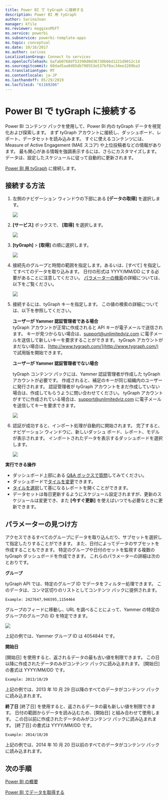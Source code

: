 ```yaml
---
title: Power BI で tyGraph に接続する
description: Power BI 用 tyGraph
author: SarinaJoan
manager: kfile
ms.reviewer: maggiesMSFT
ms.service: powerbi
ms.subservice: powerbi-template-apps
ms.topic: conceptual
ms.date: 10/16/2017
ms.author: sarinas
LocalizationGroup: Connect to services
ms.openlocfilehash: bafab0768df53390d0d36730b66d1221d9012c14
ms.sourcegitcommit: 60dad5aa0d85db790553e537bf8ac34ee3289ba3
ms.translationtype: MT
ms.contentlocale: ja-JP
ms.lasthandoff: 05/29/2019
ms.locfileid: "61169206"
---
```

# <a name="connect-to-tygraph--with-power-bi"></a>Power BI で tyGraph に接続する
Power BI コンテンツ パックを使用して、Power BI 内の tyGraph データを視覚化および探索します。 まず tyGraph アカウントに接続し、ダッシュボード、レポート、データセットを読み込みます。 すぐに使えるコンテンツには、Measure of Active Engagement (MAE スコア) や上位投稿者などの情報があります。 最も関心がある情報を強調表示するには、さらにカスタマイズします。  データは、設定したスケジュールに従って自動的に更新されます。

[Power BI 用 tyGraph](https://app.powerbi.com/getdata/services/tygraph) に接続します。

## <a name="how-to-connect"></a>接続する方法
1. 左側のナビゲーション ウィンドウの下部にある **[データの取得]** を選択します。
   
   ![](media/service-connect-to-tygraph/getdata.png)
2. **[サービス]** ボックスで、 **[取得]** を選択します。
   
   ![](media/service-connect-to-tygraph/services.png)
3. **[tyGraph]** \> **[取得]** の順に選択します。
   
   ![](media/service-connect-to-tygraph/tygraph.png)
4. 接続先のグループと時間の範囲を指定します。あるいは、[すべて] を指定してすべてのデータを取り込みます。 日付の形式は YYYY/MM/DD にする必要があることに注意してください。 [パラメーターの検索](#FindingParams)の詳細については、以下をご覧ください。
   
   ![](media/service-connect-to-tygraph/parameters.png)
5. 接続するには、tyGraph キーを指定します。 この値の検索の詳細については、以下を参照してください。
   
    **ユーザーが Yammer 認証管理者である場合**  
    tyGraph アカウントが正常に作成されると API キーが電子メールで送信されます。 キーが見つからない場合は、support@unlimitedviz.com に電子メールを送信して新しいキーを要求することができます。 tyGraph アカウントがまだない場合は、[http://www.tygraph.com/](http://www.tygraph.com/) で試用版を開始できます。 
   
    **ユーザーが Yammer 認証管理者でない場合**
   
    tyGraph コンテンツ パックには、Yammer 認証管理者が作成した tyGraph アカウントが必要です。 作成されると、補足のキーが同じ組織内のユーザーに発行されます。 認証管理者が tyGraph アカウントをまだ作成していない場合は、作成してもらうように問い合わせてください。 tyGraph アカウントがすでに作成されている場合は、<support@unlimitedviz.com> に電子メールを送信してキーを要求できます。
   
    ![](media/service-connect-to-tygraph/creds.png)
6. 認証が成功すると、インポート処理が自動的に開始されます。 完了すると、ナビゲーション ウィンドウに、新しいダッシュ ボード、レポート、モデルが表示されます。 インポートされたデータを表示するダッシュボードを選択します。
   
    ![](media/service-connect-to-tygraph/dashboard.png)

**実行できる操作**

* ダッシュボード上部にある [Q&A ボックスで質問](consumer/end-user-q-and-a.md)してみてください。
* ダッシュボードで[タイルを変更](service-dashboard-edit-tile.md)できます。
* [タイルを選択](consumer/end-user-tiles.md)して基になるレポートを開くことができます。
* データセットは毎日更新するようにスケジュール設定されますが、更新のスケジュールは変更でき、また **[今すぐ更新]** を使えばいつでも必要なときに更新できます。

<a name="FindingParams"></a>

## <a name="finding-parameters"></a>パラメーターの見つけ方
アクセスできるすべてのグループにデータを取り込んだり、サブセットを選択して指定したりすることができます。 また、日付によってデータのサブセットを作成することもできます。 特定のグループや日付のセットを監視する複数の tyGraph ダッシュボードを作成できます。 これらのパラメーターの詳細は次のとおりです。

**グループ**

tyGraph API では、特定のグループ ID でデータをフィルター処理できます。 このデータは、コンマ区切りのリストとしてコンテンツ パックに提供されます。 

    Example: 2427647,946595,1154464


グループのフィードに移動し、URL を調べることによって、Yammer の特定のグループのグループの ID を特定できます。

![](media/service-connect-to-tygraph/yammer.png)

上記の例では、Yammer グループ ID は 4054844 です。

**開始日**

[開始日] を使用すると、返されるデータの最も古い値を制限できます。 この日以降に作成されたデータのみがコンテンツ パックに読み込まれます。 [開始日] の書式は YYYY/MM/DD です。 

    Example: 2013/10/29

上記の例では、2013 年 10 月 29 日以降のすべてのデータがコンテンツ パックに読み込まれます。 

**終了日** [終了日] を使用すると、返されるデータの最も新しい値を制限できます。 日付の範囲からデータを読み込むため、[開始日] と組み合わせて使用します。 この日以前に作成されたデータのみがコンテンツ パックに読み込まれます。 [終了日] の書式は YYYY/MM/DD です。 

    Example: 2014/10/20

上記の例では、2014 年 10 月 20 日以前のすべてのデータがコンテンツ パックに読み込まれます。 

## <a name="next-steps"></a>次の手順
[Power BI の概要](service-get-started.md)

[Power BI でデータを取得する](service-get-data.md)

